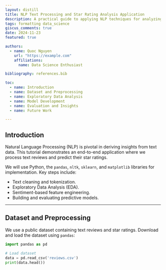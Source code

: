```yaml
---
layout: distill
title: NLP Text Processing and Star Rating Analysis Application
description: A practical guide to applying NLP techniques for analyzing text and predicting star ratings.
tags: formatting data_science
giscus_comments: true
date: 2024-11-23
featured: true

authors:
  - name: Quoc Nguyen
    url: "https://example.com"
    affiliations:
      name: Data Science Enthusiast

bibliography: references.bib

toc:
  - name: Introduction
  - name: Dataset and Preprocessing
  - name: Exploratory Data Analysis
  - name: Model Development
  - name: Evaluation and Insights
  - name: Future Work

---
```


## Introduction

Natural Language Processing (NLP) is pivotal in deriving insights from text data. This tutorial demonstrates an end-to-end application where we process text reviews and predict their star ratings.

We will use Python, the `pandas`, `nltk`, `sklearn`, and `matplotlib` libraries for implementation. Key steps include:

- Text cleaning and tokenization.
- Exploratory Data Analysis (EDA).
- Sentiment-based feature engineering.
- Building and evaluating predictive models.

---

## Dataset and Preprocessing

We use a public dataset containing text reviews and star ratings. Download and load the dataset using `pandas`:

```python
import pandas as pd

# Load dataset
data = pd.read_csv('reviews.csv')
print(data.head())
